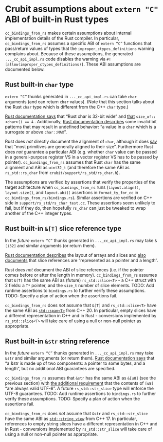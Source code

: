 # Crubit assumptions about `extern "C"` ABI of built-in Rust types

`cc_bindings_from_rs` makes certain assumptions about internal implementation
details of the Rust compiler. In particular, `cc_bindings_from_rs` assumes a
specific ABI of `extern “C”` functions that pass/return values of types that the
`improper_ctypes_definitions` warning complains about. Because of these
assumptions, the generated `..._cc_api_impl.rs` code disables the warning via
`#![allow(improper_ctypes_definitions)]`. These ABI assumptions are documented
below.

## Rust built-in `char` type

`extern “C”` thunks generated in `..._cc_api_impl.rs` can take `char` arguments
(and can return `char` values). (Note that this section talks about the Rust
`char` type which is different from the C++ `char` type.)

[Rust documentation says](https://rust-lang.github.io/unsafe-code-guidelines/layout/scalars.html#char)
that “Rust char is 32-bit wide” and
[that](https://doc.rust-lang.org/reference/type-layout.html)
`size_of::<char>() == 4` . Additionally,
[Rust documentation describes](https://doc.rust-lang.org/reference/behavior-considered-undefined.html)
some invalid bit patterns that may result in undefined behavior: “a value in a
`char` which is a surrogate or above `char::MAX`”.

Rust does *not* directly document the alignment of `char`, although it does
[say](https://doc.rust-lang.org/reference/type-layout.html) that “most
primitives are generally aligned to their size”. Furthermore Rust does *not*
guarantee a particular ABI (e.g. whether `char` value can be passed in a
general-purpose register VS in a vector register VS has to be passed by
pointer). `cc_bindings_from_rs` assumes that Rust `char` has the same alignment
and ABI as `uint32_t` (and therefore the same ABI as `rs_std::rs_char` from
`crubit/support/rs_std/rs_char.h`).

The assumptions are verified by assertions that verify the properties of the
target achitecture when `cc_bindings_from_rs` runs (`layout.align()`,
`layout.size()`, and `layout.abi()` assertions in `format_ty_for_cc` in
`cc_bindings_from_rs/bindings.rs`). Similar assertions are verified on C++ side
in `support/rs_std/rs_char_test.cc`. These assertions seem unlikely to fail, but
if they do, then hopefully `rs_char` can just be tweaked to wrap another of the
C++ integer types.

## Rust built-in `&[T]` slice reference type

In the *future* `extern “C”` thunks generated in `..._cc_api_impl.rs` may take
`&[i32]` and similar arguments (or return them).

[Rust documentation describes](https://rust-lang.github.io/unsafe-code-guidelines/layout/arrays-and-slices.html)
the layout of arrays and slices and
[also documents](https://doc.rust-lang.org/std/primitive.slice.html) that slice
references are “represented as a pointer and a length”.

Rust does *not* document the ABI of slice references (i.e. if the pointer comes
before or after the length in memory). `cc_bindings_from_rs` assumes that `&[T]`
has the same ABI as (future) `rs_std::slice<T>` - a C++ struct with 2 fields: a
`T*` pointer, and the `size_t` number of slice elements. TODO: Add runtime
assertions to `bindings.rs` to further verify these assumptions. TODO: Specify a
plan of action when the assertions fail.

`cc_bindings_from_rs` does *not* assume that `&[T]` and `rs_std::slice<T>` have
the same ABI as
[`std::span<T>`](https://en.cppreference.com/w/cpp/container/span) from C++ 20.
In particular, empty slices have a different representation in C++ and in Rust -
conversions implemented by `rs_std::slice<T>` will take care of using a null or
non-null pointer as appropriate.

## Rust built-in `&str` string reference

In the *future* `extern “C”` thunks generated in `..._cc_api_impl.rs` may take
`&str` and similar arguments (or return them).
[Rust documentation says](https://doc.rust-lang.org/std/primitive.str.html) that
“a &str is made up of two components: a pointer to some bytes, and a length”,
but no additional ABI guarantees are specified.

`cc_bindings_from_rs` assumes that `&str` has the same ABI as `&[u8]` (see the
previous section) with
[the additional requirement](https://doc.rust-lang.org/std/primitive.str.html)
that the contents of `[u8]` “are always valid UTF-8”. A future
`rs_std::str_slice` type will enforce the UTF-8 guarantees. TODO: Add runtime
assertions to `bindings.rs` to further verify these assumptions. TODO: Specify a
plan of action when the assertions fail.

`cc_bindings_from_rs` does *not* assume that `&str` and `rs_std::str_slice` have
the same ABI as
[`std::string_view`](https://en.cppreference.com/w/cpp/string/basic_string_view)
from C++ 17. In particular, references to empty string slices have a different
representation in C++ and in Rust - conversions implemented by
`rs_std::str_slice` will take care of using a null or non-null pointer as
appropriate.
